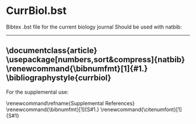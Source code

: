 CurrBiol.bst
============

Bibtex .bst file for the current biology journal
Should be used with natbib:


--------------
\documentclass{article}
\usepackage[numbers,sort&compress]{natbib}
\renewcommand{\bibnumfmt}[1]{#1.}
\bibliographystyle{currbiol}
------------------



For the supplemental use:

\renewcommand\refname{Supplemental References}
\renewcommand{\bibnumfmt}[1]{S#1.}
\renewcommand{\citenumfont}[1]{S#1}
